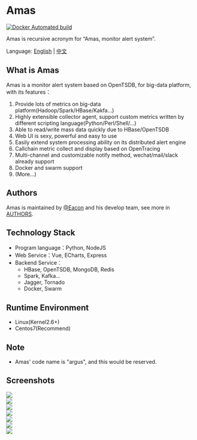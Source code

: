 # Amas

[![Docker Automated build](https://img.shields.io/docker/automated/jrottenberg/ffmpeg.svg)]()

Amas is recursive acronym for “Amas, monitor alert system”.

Language: [English](README.md) | [中文](README_ch.md)


## What is Amas
Amas is a monitor alert system based on OpenTSDB, for big-data platform, with its features：  
1. Provide lots of metrics on big-data platform(Hadoop/Spark/HBase/Kakfa...)
2. Highly extensible collector agent, support custom metrics written by different scripting language(Python/Perl/Shell/...)
3. Able to read/write mass data quickly due to HBase/OpenTSDB
4. Web UI is sexy, powerful and easy to use
5. Easily extend system processing ability on its distributed alert engine
6. Callchain metric collect and display based on OpenTracing
7. Multi-channel and customizable notify method, wechat/mail/slack already support
8. Docker and swarm support
9. (More...)


## Authors
Amas is maintained by [@Eacon](https://github.com/EaconTang) and his develop team, see more in [AUTHORS](AUTHORS).


## Technology Stack
* Program language：Python, NodeJS
* Web Service：Vue, ECharts, Express
* Backend Service：
    - HBase, OpenTSDB, MongoDB, Redis
    - Spark, Kafka...
    - Jagger, Tornado
    - Docker, Swarm


## Runtime Environment
* Linux(Kernel2.6+)
* Centos7(Recommend)

## Note
* Amas' code name is "argus", and this would be reserved.


<!--
## Docker快捷部署

1）如果你了解并安装了Docker，可以用以下命令一键运行，快速体验其界面功能：
```

```
2）如果你熟悉容器编排Docker-Compose，推荐使用以下方式运行：
```

``` -->
<!--

## 生产环境部署指南
 -->

## Screenshots
![](./docs/img/Dashboard1.png)  
![](./docs/img/Dashboard2.png)  
![](./docs/img/chartview.png)  
![](./docs/img/alert1.png)  
![](./docs/img/alert2.png)  
![](./docs/img/callchain1.png)  
![](./docs/img/callchain2.png)  


<!-- ## 技术架构 -->
